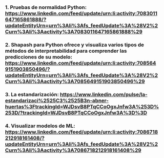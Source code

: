 ### 1. Pruebas de normalidad Python: https://www.linkedin.com/feed/update/urn:li:activity:7083011647165861888/?updateEntityUrn=urn%3Ali%3Afs_feedUpdate%3A%28V2%2Curn%3Ali%3Aactivity%3A7083011647165861888%29  

### 2.  Shapash para Python ofrece y visualiza varios tipos de métodos de interpretabilidad para comprender las predicciones de su modelo: https://www.linkedin.com/feed/update/urn:li:activity:7085649151903850496/?updateEntityUrn=urn%3Ali%3Afs_feedUpdate%3A%28V2%2Curn%3Ali%3Aactivity%3A7085649151903850496%29 

### 3. La estandarización: https://www.linkedin.com/pulse/la-estandarizaci%2525C3%2525B3n-abner-huertas%3FtrackingId=WJDsvB8PTqCCoOgxJnfw3A%253D%253D/?trackingId=WJDsvB8PTqCCoOgxJnfw3A%3D%3D 

### 4. Visualizar modelos de ML: https://www.linkedin.com/feed/update/urn:li:activity:7086718212918161408/?updateEntityUrn=urn%3Ali%3Afs_feedUpdate%3A%28V2%2Curn%3Ali%3Aactivity%3A7086718212918161408%29 
